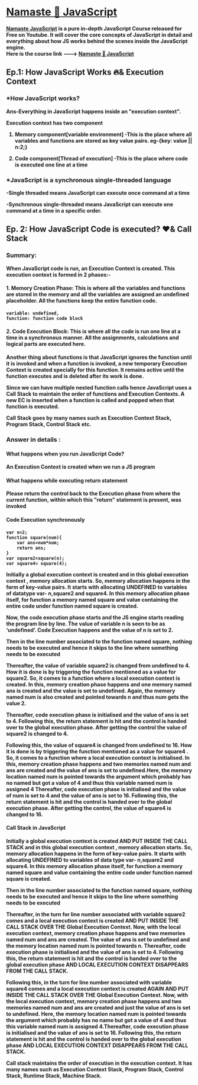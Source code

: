 # <a href='https://www.youtube.com/playlist?list=PLlasXeu85E9cQ32gLCvAvr9vNaUccPVNP'><strong>Namaste 🙏 JavaScript<strong></a>

<a href='https://www.youtube.com/playlist?list=PLlasXeu85E9cQ32gLCvAvr9vNaUccPVNP'>Namaste JavaScript</a> is a pure in-depth JavaScript Course released for Free on Youtube. It will cover the core concepts of JavaScript in detail and everything about how JS works behind the scenes inside the JavaScript engine.
<br>
Here is the course link ---> <a href='https://www.youtube.com/playlist?list=PLlasXeu85E9cQ32gLCvAvr9vNaUccPVNP'><strong>Namaste 🙏 JavaScript<strong></a>

## Ep.1: How JavaScript Works 🔥& Execution Context

### \*How JavaScript works?

Ans-Everything in JavaScript happens inside an "execution context".

Execution context has two component

1. Memory component[variable environment]
   -This is the place where all variables and functions are stored as key value pairs. eg-{key: value || n:2;}

2. Code component[Thread of execution]
   -This is the place where code is executed one line at a time

### \*JavaScript is a synchronous single-threaded language

-Single threaded means JavaScript can execute once command at a time

-Synchronous single-threaded means JavaScript can execute one command at a time in a specific order.

## Ep. 2: How JavaScript Code is executed? ❤️& Call Stack

### Summary:

When JavaScript code is run, an Execution Context is created. This execution context is formed in 2 phases:-

#### 1. Memory Creation Phase: This is where all the variables and functions are stored in the memory and all the variables are assigned an undefined placeholder. All the functions keep the entire function code.

```
variable: undefined,
function: function code block
```

#### 2. Code Execution Block: This is where all the code is run one line at a time in a synchronous manner. All the assignments, calculations and logical parts are executed here.

Another thing about functions is that JavaScript ignores the function until it is invoked and when a function is invoked, a new temporary Execution Context is created specially for this function. It remains active until the function executes and is deleted after its work is done.

Since we can have multiple nested function calls hence JavaScript uses a Call Stack to maintain the order of functions and Execution Contexts. A new EC is inserted when a function is called and popped when that function is executed.

Call Stack goes by many names such as Execution Context Stack, Program Stack, Control Stack etc.

### Answer in details :

#### What happens when you run JavaScript Code?

An Execution Context is created when we run a JS program

#### What happens while executing return statement

Please return the control back to the Execution phase from where the current function, within which this "return" statement is present, was invoked

#### Code Execution synchronously

```
var n=2;
function square(num){
	var ans=num*num;
	return ans;
}
var square2=square(n);
var square4= square(4);
```

Initially a global execution context is created and in this global execution context , memory allocation starts. So, memory allocation happens in the form of key-value pairs. It starts with allocating UNDEFINED to variables of datatype var- n,square2 and square4. In this memory allocation phase itself, for function a memory named square and value containing the entire code under function named square is created.

Now, the code execution phase starts and the JS engine starts reading the program line by line.
The value of variable n is seen to be as ‘undefined’. Code Execution happens and the value of n is set to 2.

Then in the line number associated to the function named square, nothing needs to be executed and hence it skips to the line where something needs to be executed

Thereafter, the value of variable square2 is changed from undefined to 4. How it is done is by triggering the function mentioned as a value for square2.
So, it comes to a function where a local execution context is created. In this, memory creation phase happens and one memory named ans is created and the value is set to undefined. Again, the memory named num is also created and pointed towards n and thus num gets the value 2.

Thereafter, code execution phase is initialised and the value of ans is set to 4. Following this, the return statement is hit and the control is handed over to the global execution phase. After getting the control the value of square2 is changed to 4.

Following this, the value of square4 is changed from undefined to 16. How it is done is by triggering the function mentioned as a value for square4 .
So, it comes to a function where a local execution context is initialised. In this, memory creation phase happens and two memories named num and ans are created and the value of ans is set to undefined.Here, the memory location named num is pointed towards the argument which probably has no named but got a value of 4 and thus this variable named num is assigned 4 Thereafter, code execution phase is initialised and the value of num is set to 4 and the value of ans is set to 16. Following this, the return statement is hit and the control is handed over to the global execution phase. After getting the control, the value of square4 is changed to 16.

#### Call Stack in JavaScript

Initially a global execution context is created AND PUT INSIDE THE CALL STACK and in this global execution context , memory allocation starts. So, memory allocation happens in the form of key-value pairs. It starts with allocating UNDEFINED to variables of data type var- n,square2 and square4. In this memory allocation phase itself, for function a memory named square and value containing the entire code under function named square is created.

Then in the line number associated to the function named square, nothing needs to be executed and hence it skips to the line where something needs to be executed

Thereafter, in the turn for line number associated with variable square2 comes and a local execution context is created AND PUT INSIDE THE CALL STACK OVER THE Global Execution Context. Now, with the local execution context, memory creation phase happens and two memories named num and ans are created. The value of ans is set to undefined and the memory location named num is pointed towards n. Thereafter, code execution phase is initialised and the value of ans is set to 4. Following this, the return statement is hit and the control is handed over to the global execution phase AND LOCAL EXECUTION CONTEXT DISAPPEARS FROM THE CALL STACK.

Following this, in the turn for line number associated with variable square4 comes and a local execution context is created AGAIN AND PUT INSIDE THE CALL STACK OVER THE Global Execution Context. Now, with the local execution context, memory creation phase happens and two memories named num and ans are created and just the value of ans is set to undefined. Here, the memory location named num is pointed towards the argument which probably has no name but got a value of 4 and thus this variable named num is assigned 4.Thereafter, code execution phase is initialised and the value of ans is set to 16. Following this, the return statement is hit and the control is handed over to the global execution phase AND LOCAL EXECUTION CONTEXT DISAPPEARS FROM THE CALL STACK.

Call stack maintains the order of execution in the execution context. It has many names such as Execution Context Stack, Program Stack, Control Stack, Runtime Stack, Machine Stack.
